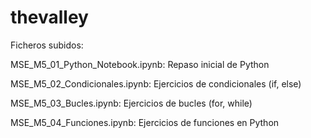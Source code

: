 # thevalley

Ficheros subidos:

MSE_M5_01_Python_Notebook.ipynb: Repaso inicial de Python

MSE_M5_02_Condicionales.ipynb: Ejercicios de condicionales (if, else)

MSE_M5_03_Bucles.ipynb: Ejercicios de bucles (for, while)

MSE_M5_04_Funciones.ipynb: Ejercicios de funciones en  Python
